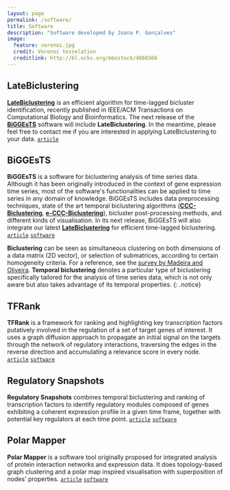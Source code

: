 ```yaml
---
layout: page
permalink: /software/
title: Software
description: "Software developed by Joana P. Gonçalves"
image:
  feature: voronoi.jpg
  credit: Voronoi tesselation
  creditlink: http://bl.ocks.org/mbostock/4060366
---
```


## LateBiclustering

[**LateBiclustering**](https://dx.doi.org/doi:10.1109/TCBB.2014.2312007) is an efficient algorithm for time-lagged bicluster identification, recently published in IEEE/ACM Transactions on Computational Biology and Bioinformatics. The next release of the [**BiGGEsTS**](http://dx.doi.org/doi:10.1186/1756-0500-2-124) software will include **LateBiclustering**. In the meantime, please feel free to contact me if you are interested in applying LateBiclustering to your data. [`article`](https://dx.doi.org/doi:10.1109/TCBB.2014.2312007)

## BiGGEsTS

**BiGGEsTS** is a software for biclustering analysis of time series data. Although it has been originally introduced in the context of gene expression time series, most of the software's functionalities can be applied to time series in any domain of knowledge. BiGGEsTS includes data preprocessing techniques, state of the art temporal biclustering algorithms ([**CCC-Biclustering**](http://dx.doi.org/10.1109/TCBB.2008.34), [**e-CCC-Biclustering**](http://dx.doi.org/10.1186/1748-7188-4-8)), bicluster post-processing methods, and different kinds of visualisation. In its next release, BiGGEsTS will also integrate our latest [**LateBiclustering**](https://dx.doi.org/doi:10.1109/TCBB.2014.2312007) for efficient time-lagged biclustering. [`article`](http://dx.doi.org/doi:10.1186/1756-0500-2-124) [`software`](http://kdbio.inesc-id.pt/software/biggests)

**Biclustering** can be seen as simultaneous clustering on both dimensions of a data matrix (2D vector), or selection of submatrices, according to certain homogeneity criteria. For a reference, see the [survey by Madeira and Oliveira](http://dx.doi.org/10.1109/TCBB.2004.2). **Temporal biclustering** denotes a particular type of biclustering specifically tailored for the analysis of time series data, which is not only aware but also takes advantage of its temporal properties.
{: .notice}

## TFRank

**TFRank** is a framework for ranking and highlighting key transcription factors putatively involved in the regulation of a set of target genes of interest. It uses a graph diffusion approach to propagate an initial signal on the targets through the network of regulatory interactions, traversing the edges in the reverse direction and accumulating a relevance score in every node. [`article`](http://dx.doi.org/doi:10.1093/bioinformatics/BTR546) [`software`](http://kdbio.inesc-id.pt/software/tfrank)

## Regulatory Snapshots

**Regulatory Snapshots** combines temporal biclustering and ranking of transcription factors to identify regulatory modules composed of genes exhibiting a coherent expression profile in a given time frame, together with potential key regulators at each time point. [`article`](http://dx.doi.org/doi:10.1371/journal.pone.0035977) [`software`](http://kdbio.inesc-id.pt/software/regulatorysnapshots)

## Polar Mapper

**Polar Mapper** is a software tool originally proposed for integrated analysis of protein interaction networks and expression data. It does topology-based graph clustering and a polar map inspired visualisation with superposition of nodes' properties. [`article`](http://dx.doi.org/doi:10.1098/rsif.2008.0407) [`software`](http://kdbio.inesc-id.pt/software/polarmapper)